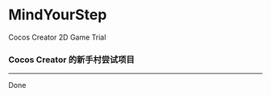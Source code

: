 # MindYourStep
Cocos Creator 2D Game Trial

### Cocos Creator 的新手村尝试项目
----------------------------
Done
